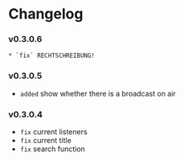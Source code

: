 # Changelog #
### v0.3.0.6 ###

	* `fix` RECHTSCHREIBUNG!

### v0.3.0.5 ###

  * `added` show whether there is a broadcast on air

### v0.3.0.4 ###

  * `fix` current listeners
  * `fix` current title
  * `fix` search function